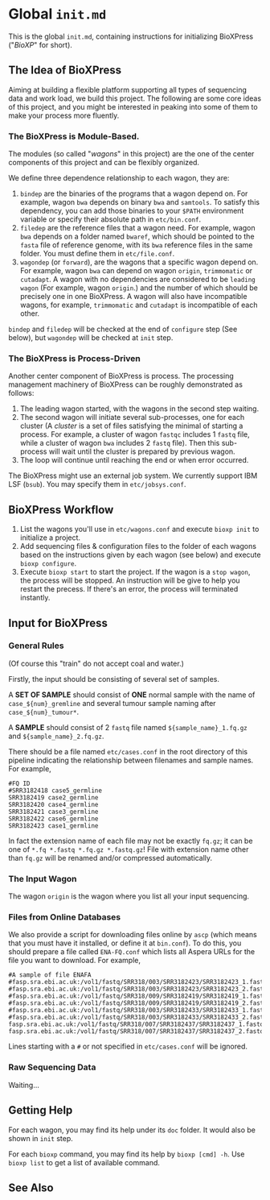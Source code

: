 # Global `init.md`

This is the global `init.md`, containing instructions for initializing BioXPress ("*BioXP*" for short).

## The Idea of BioXPress

Aiming at building a flexible platform supporting all types of sequencing data and work load, we build this project. The following are some core ideas of this project, and you might be interested in peaking into some of them to make your process more fluently.

### The BioXPress is Module-Based.

The modules (so called "*wagons*" in this project) are the one of the center components of this project and can be flexibly organized.

We define three dependence relationship to each wagon, they are:

1. `bindep` are the binaries of the programs that a wagon depend on. For example, wagon `bwa` depends on binary `bwa` and `samtools`. To satisfy this dependency, you can add those binaries to your `$PATH` environment variable or specify their absolute path in `etc/bin.conf`.
2. `filedep` are the reference files that a wagon need. For example, wagon `bwa` depends on a folder named `bwaref`, which should be pointed to the `fasta` file of reference genome, with its `bwa` reference files in the same folder. You must define them in `etc/file.conf`.
3. `wagondep` (or `forward`), are the wagons that a specific wagon depend on. For example, wagon `bwa` can depend on wagon `origin`, `trimmomatic` or `cutadapt`. A wagon with no dependencies are considered to be `leading wagon` (For example, wagon `origin`.) and the number of which should be precisely one in one BioXPress. A wagon will also have incompatible wagons, for example,  `trimmomatic` and `cutadapt` is incompatible of each other.

`bindep` and `filedep` will be checked at the end of `configure` step (See below), but `wagondep` will be checked at `init` step.

### The BioXPress is Process-Driven

Another center component of BioXPress is process. The processing management machinery of BioXPress can be roughly demonstrated as follows:

1. The leading wagon started, with the wagons in the second step waiting.
2. The second wagon will initiate several sub-processes, one for each cluster (A *cluster* is a set of files satisfying the minimal of starting a process. For example, a cluster of wagon `fastqc` includes 1 `fastq` file, while a cluster of wagon `bwa` includes 2 `fastq` file). Then this sub-process will wait until the cluster is prepared by previous wagon.
3. The loop will continue until reaching the end or when error occurred.

The BioXPress might use an external job system. We currently support IBM LSF (`bsub`). You may specify them in `etc/jobsys.conf`.

## BioXPress Workflow

1. List the wagons you'll use in `etc/wagons.conf` and execute `bioxp init` to initialize a project.
2. Add sequencing files \& configuration files to the folder of each wagons based on the instructions given by each wagon (see below) and execute `bioxp configure`.
3. Execute `bioxp start` to start the project. If the wagon is a `stop wagon`, the process will be stopped. An instruction will be give to help you restart the precess. If there's an error, the process will terminated instantly.

## Input for BioXPress

### General Rules

(Of course this "train" do not accept coal and water.)

Firstly, the input should be consisting of several set of samples.

A **SET OF SAMPLE** should consist of **ONE** normal sample with the name of `case_${num}_gremline` and several tumour sample naming after `case_${num}_tumour*`.

A **SAMPLE** should consist of 2 `fastq` file named `${sample_name}_1.fq.gz` and `${sample_name}_2.fq.gz`.

There should be a file named `etc/cases.conf` in the root directory of this pipeline indicating the relationship between filenames and sample names. For example,

```config
#FQ ID
#SRR3182418 case5_germline
SRR3182419 case2_germline
SRR3182420 case4_germline
SRR3182421 case3_germline
SRR3182422 case6_germline
SRR3182423 case1_germline
```

In fact the extension name of each file may not be exactly `fq.gz`; it can be one of `*.fq *.fastq *.fq.gz *.fastq.gz`! File with extension name other than `fq.gz` will be renamed and/or compressed automatically.

### The Input Wagon

The wagon `origin` is the wagon where you list all your input sequencing.

### Files from Online Databases

We also provide a script for downloading files online by `ascp` (which means that you must have it installed, or define it at `bin.conf`). To do this, you should prepare a file called `ENA-FQ.conf` which lists all Aspera URLs for the file you want to download. For example,

```
#A sample of file ENAFA
#fasp.sra.ebi.ac.uk:/vol1/fastq/SRR318/003/SRR3182423/SRR3182423_1.fastq.gz
#fasp.sra.ebi.ac.uk:/vol1/fastq/SRR318/003/SRR3182423/SRR3182423_2.fastq.gz
#fasp.sra.ebi.ac.uk:/vol1/fastq/SRR318/009/SRR3182419/SRR3182419_1.fastq.gz
#fasp.sra.ebi.ac.uk:/vol1/fastq/SRR318/009/SRR3182419/SRR3182419_2.fastq.gz
#fasp.sra.ebi.ac.uk:/vol1/fastq/SRR318/003/SRR3182433/SRR3182433_1.fastq.gz
#fasp.sra.ebi.ac.uk:/vol1/fastq/SRR318/003/SRR3182433/SRR3182433_2.fastq.gz
fasp.sra.ebi.ac.uk:/vol1/fastq/SRR318/007/SRR3182437/SRR3182437_1.fastq.gz
fasp.sra.ebi.ac.uk:/vol1/fastq/SRR318/007/SRR3182437/SRR3182437_2.fastq.gz
```

Lines starting with a `#` or not specified in `etc/cases.conf` will be ignored.

### Raw Sequencing Data

Waiting...

## Getting Help

For each wagon, you may find its help under its `doc` folder. It would also be shown in `init` step.

For each `bioxp` command, you may find its help by `bioxp [cmd] -h`. Use `bioxp list` to get a list of available command.

## See Also

 
